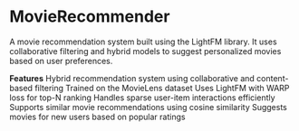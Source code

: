 # MovieRecommender
A movie recommendation system built using the LightFM library. It uses collaborative filtering and hybrid models to suggest personalized movies based on user preferences.

**Features**
Hybrid recommendation system using collaborative and content-based filtering
Trained on the MovieLens dataset
Uses LightFM with WARP loss for top-N ranking
Handles sparse user-item interactions efficiently
Supports similar movie recommendations using cosine similarity
Suggests movies for new users based on popular ratings

